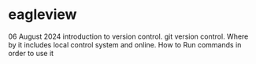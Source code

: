 # eagleview
06 August 2024
introduction to version control.
git version control.
Where by it includes local control system and online.
How to Run commands in order to use it


